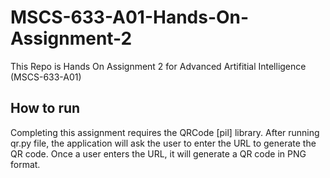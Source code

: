 # MSCS-633-A01-Hands-On-Assignment-2
This Repo is Hands On Assignment 2 for Advanced Artifitial Intelligence (MSCS-633-A01)
## How to run
Completing this assignment requires the QRCode [pil] library. After running qr.py file, the application will ask the user to enter the URL to generate the QR code. Once a user enters the URL, it will generate a QR code in PNG format.
